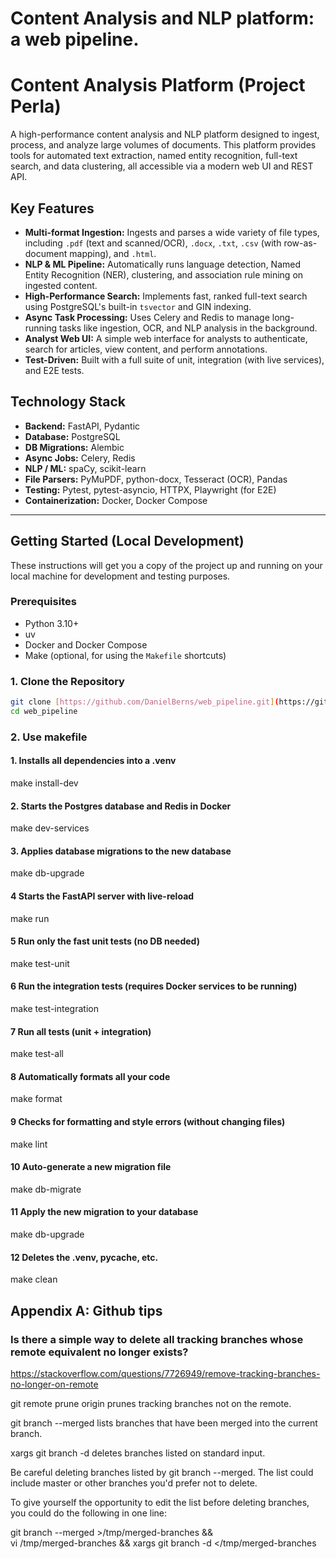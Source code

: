 # **Content Analysis and NLP platform: a web pipeline**.

# Content Analysis Platform (Project Perla)

A high-performance content analysis and NLP platform designed to ingest, process, and analyze large volumes of documents. This platform provides tools for automated text extraction, named entity recognition, full-text search, and data clustering, all accessible via a modern web UI and REST API.

## Key Features

* **Multi-format Ingestion:** Ingests and parses a wide variety of file types, including `.pdf` (text and scanned/OCR), `.docx`, `.txt`, `.csv` (with row-as-document mapping), and `.html`.
* **NLP & ML Pipeline:** Automatically runs language detection, Named Entity Recognition (NER), clustering, and association rule mining on ingested content.
* **High-Performance Search:** Implements fast, ranked full-text search using PostgreSQL's built-in `tsvector` and GIN indexing.
* **Async Task Processing:** Uses Celery and Redis to manage long-running tasks like ingestion, OCR, and NLP analysis in the background.
* **Analyst Web UI:** A simple web interface for analysts to authenticate, search for articles, view content, and perform annotations.
* **Test-Driven:** Built with a full suite of unit, integration (with live services), and E2E tests.

## Technology Stack

* **Backend:** FastAPI, Pydantic
* **Database:** PostgreSQL
* **DB Migrations:** Alembic
* **Async Jobs:** Celery, Redis
* **NLP / ML:** spaCy, scikit-learn
* **File Parsers:** PyMuPDF, python-docx, Tesseract (OCR), Pandas
* **Testing:** Pytest, pytest-asyncio, HTTPX, Playwright (for E2E)
* **Containerization:** Docker, Docker Compose

---

## Getting Started (Local Development)

These instructions will get you a copy of the project up and running on your local machine for development and testing purposes.

### Prerequisites

* Python 3.10+
* uv
* Docker and Docker Compose
* Make (optional, for using the `Makefile` shortcuts)

### 1. Clone the Repository

```bash
git clone [https://github.com/DanielBerns/web_pipeline.git](https://github.com/DanielBerns/web_pipeline.git)
cd web_pipeline
```

### 2. Use makefile

#### 1. Installs all dependencies into a .venv
make install-dev

#### 2. Starts the Postgres database and Redis in Docker
make dev-services

#### 3. Applies database migrations to the new database
make db-upgrade

#### 4 Starts the FastAPI server with live-reload
make run

#### 5 Run only the fast unit tests (no DB needed)
make test-unit

#### 6 Run the integration tests (requires Docker services to be running)
make test-integration

#### 7 Run all tests (unit + integration)
make test-all

#### 8 Automatically formats all your code
make format

#### 9 Checks for formatting and style errors (without changing files)
make lint

#### 10 Auto-generate a new migration file
make db-migrate

#### 11 Apply the new migration to your database
make db-upgrade

#### 12 Deletes the .venv, __pycache__, etc.
make clean

## Appendix A: Github tips

### Is there a simple way to delete all tracking branches whose remote equivalent no longer exists?

https://stackoverflow.com/questions/7726949/remove-tracking-branches-no-longer-on-remote

git remote prune origin prunes tracking branches not on the remote.

git branch --merged lists branches that have been merged into the current branch.

xargs git branch -d deletes branches listed on standard input.

Be careful deleting branches listed by git branch --merged. The list could include master or other branches you'd prefer not to delete.

To give yourself the opportunity to edit the list before deleting branches, you could do the following in one line:

git branch --merged >/tmp/merged-branches && \
  vi /tmp/merged-branches && xargs git branch -d </tmp/merged-branches



